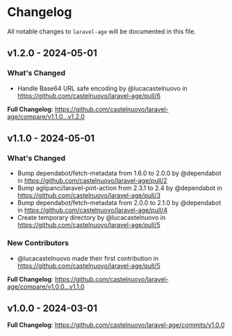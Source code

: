 # Changelog

All notable changes to `laravel-age` will be documented in this file.

## v1.2.0 - 2024-05-01

### What's Changed

* Handle Base64 URL safe encoding by @lucacastelnuovo in https://github.com/castelnuovo/laravel-age/pull/6

**Full Changelog**: https://github.com/castelnuovo/laravel-age/compare/v1.1.0...v1.2.0

## v1.1.0 - 2024-05-01

### What's Changed

* Bump dependabot/fetch-metadata from 1.6.0 to 2.0.0 by @dependabot in https://github.com/castelnuovo/laravel-age/pull/2
* Bump aglipanci/laravel-pint-action from 2.3.1 to 2.4 by @dependabot in https://github.com/castelnuovo/laravel-age/pull/3
* Bump dependabot/fetch-metadata from 2.0.0 to 2.1.0 by @dependabot in https://github.com/castelnuovo/laravel-age/pull/4
* Create temporary directory by @lucacastelnuovo in https://github.com/castelnuovo/laravel-age/pull/5

### New Contributors

* @lucacastelnuovo made their first contribution in https://github.com/castelnuovo/laravel-age/pull/5

**Full Changelog**: https://github.com/castelnuovo/laravel-age/compare/v1.0.0...v1.1.0

## v1.0.0 - 2024-03-01

**Full Changelog**: https://github.com/castelnuovo/laravel-age/commits/v1.0.0
